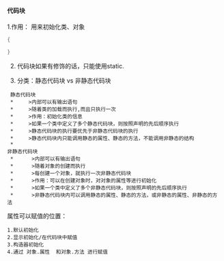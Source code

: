 #### 代码块

1.作用： 用来初始化类、对象

```java
{

}
```

2. 代码块如果有修饰的话，只能使用static.

3. 分类：静态代码块 vs 非静态代码块

```
 静态代码块
 * 	   >内部可以有输出语句
 * 	   >随着类的加载而执行,而且只执行一次
 * 	   >作用：初始化类的信息
 * 	   >如果一个类中定义了多个静态代码块，则按照声明的先后顺序执行
 * 	   >静态代码块的执行要优先于非静态代码块的执行
 * 	   >静态代码块内只能调用静态的属性、静态的方法，不能调用非静态的结构
 * 
非静态代码块
 * 		>内部可以有输出语句
 * 		>随着对象的创建而执行
 * 		>每创建一个对象，就执行一次非静态代码块
 * 		>作用：可以在创建对象时，对对象的属性等进行初始化
 * 		>如果一个类中定义了多个非静态代码块，则按照声明的先后顺序执行
 * 		>非静态代码块内可以调用静态的属性、静态的方法，或非静态的属性、非静态的方法
```





属性可以赋值的位置：

```
1.默认初始化
2.显示初始化/在代码块中赋值
3.构造器初始化
4.通过 对象.属性  和对象.方法 进行赋值
```

